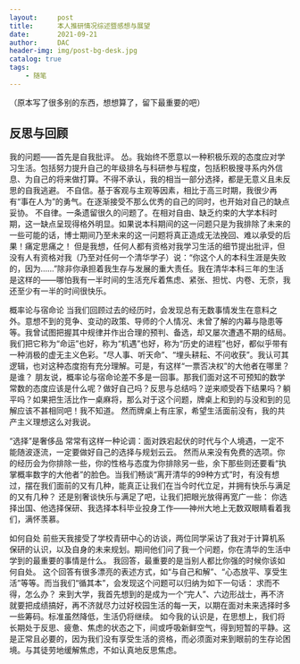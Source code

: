```yaml
---
layout:     post
title:      本人推研情况综述暨感想与展望
date:       2021-09-21
author:     DAC
header-img: img/post-bg-desk.jpg
catalog: true
tags:
    - 随笔
---
```


（原本写了很多别的东西，想想算了，留下最重要的吧）

## 反思与回顾
我的问题——首先是自我批评。
怂。我始终不愿意以一种积极乐观的态度应对学习生活。包括努力提升自己的年级排名与科研参与程度，包括积极搜寻系内外信息、为自己的将来做打算。不得不承认，我的相当一部分选择，都是无意义且未反思的自我逃避。
不自信。基于客观与主观等因素，相比于高三时期，我很少再有“事在人为”的勇气。在逐渐接受不那么优秀的自己的同时，也开始对自己的缺点妥协。
不自律。一条遗留很久的问题了。在相对自由、缺乏约束的大学本科时期，这一缺点呈现得格外明显。如果说本科期间的这一问题只是为我排除了未来的一些可能的话，博士期间乃至未来的这一问题将真正造成无法挽回、难以承受的后果！痛定思痛之！
但是我想，任何人都有资格对我学习生活的细节提出批评，但没有人有资格对我（乃至对任何一个清华学子）说：“你这个人的本科生涯是失败的，因为……”除非你承担着我生存与发展的重大责任。我在清华本科三年的生活是这样的——哪怕我有一半时间的生活充斥着焦虑、紧张、担忧、内卷、无奈，我还至少有一半的时间很快乐。

概率论与宿命论
当我们回顾过去的经历时，会发现总有无数事情发生在意料之外。意想不到的竞争、变动的政策、导师的个人情况、未曾了解的内幕与隐患等等。我曾试图把握其中规律并作出合理的预判、备选，却又屡次遭遇不期的结局。我们把它称为“命运”也好，称为“机遇”也好，称为“历史的进程”也好，都似乎带有一种消极的虚无主义色彩。“尽人事、听天命”、“埋头耕耘、不问收获”。我认可其逻辑，也对这种态度抱有充分理解。可是，有这样“一票否决权”的大他者在哪里？是谁？
朋友说，概率论与宿命论差不多是一回事。那我们面对这不可预知的数学常数的态度应该是什么呢？做好自己吗？反思与总结吗？逆来顺受吞下结果吗？躺平吗？如果把生活比作一桌麻将，那么对于这个问题，牌桌上和到的与没和到的见解应该不甚相同吧！我不知道。
然而牌桌上有庄家，希望生活面前没有，我的共产主义理想这么对我说。

“选择”是奢侈品
常常有这样一种论调：面对跌宕起伏的时代与个人境遇，一定不能随波逐流，一定要做好自己的选择与规划云云。
然而从来没有免费的选项。你的经历会为你排除一些，你的性格与态度为你排除另一些，余下那些则还要看“执掌概率数字的大他者”的脸色。当我们畅谈“离开清华的99种方式”时，有没有想过，摆在我们面前的又有几种，能真正让我们在当今时代立足，并拥有快乐与满足的又有几种？
还是别奢谈快乐与满足了吧，让我们把眼光放得再宽广一些：
你选择出国、他选择保研、我选择本科毕业投身工作——神州大地上无数双眼睛看着我们，满怀羡慕。

如何自处
前些天我接受了学校青研中心的访谈，两位同学采访了我对于计算机系保研的认识，以及自身的未来规划。期间他们问了我一个问题，你在清华的生活中学到的最重要的事情是什么。
我回答，最重要的是当别人都比你强的时候你该如何自处。
这个回答有很多漂亮的表述方式，如“与自己和解”、“心态放平、享受生活”等等。而当我们“循其本”，会发现这个问题可以归纳为如下一句话：
求而不得，怎么办？
来到大学，我首先想到的是成为一个“完人”、六边形战士，再不济就要把成绩搞好，再不济就尽力过好校园生活的每一天，以期在面对未来选择时多一些筹码。标准虽然降低，生活仍将继续。
如今我的认识是，在思想上，我们将长期处于反思、疲惫、焦虑的状态之下，间或呼吸新鲜空气，得到短暂的平静。这是正常且必要的，因为我们没有享受生活的资格，而必须面对来到眼前的生存论困境。与其徒劳地缓解焦虑，不如认真地反思焦虑。

